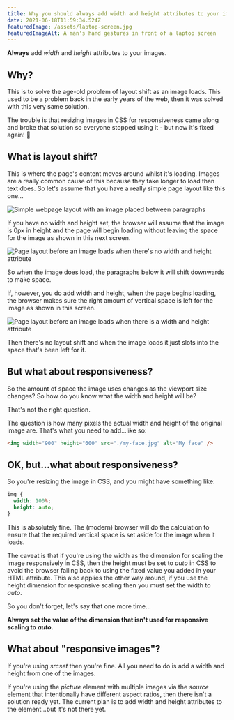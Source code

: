 ```yaml
---
title: Why you should always add width and height attributes to your images (again)
date: 2021-06-18T11:59:34.524Z
featuredImage: /assets/laptop-screen.jpg
featuredImageAlt: A man's hand gestures in front of a laptop screen
---
```

**Always** add *width* and *height* attributes to your images.

## Why?

This is to solve the age-old problem of layout shift as an image loads. This used to be a problem back in the early years of the web, then it was solved with this very same solution.

The trouble is that resizing images in CSS for responsiveness came along and broke that solution so everyone stopped using it - but now it's fixed again! 🥳

## What is layout shift?

This is where the page's content moves around whilst it's loading. Images are a really common cause of this because they take longer to load than text does. So let's assume that you have a really simple page layout like this one...

![Simple webpage layout with an image placed between paragraphs](/assets/iphone-8-1-1-.png)

If you have no width and height set, the browser will assume that the image is 0px in height and the page will begin loading without leaving the space for the image as shown in this next screen.

![Page layout before an image loads when there's no width and height attribute](/assets/iphone-8-1.png)

So when the image does load, the paragraphs below it will shift downwards to make space.

If, however, you do add width and height, when the page begins loading, the browser makes sure the right amount of vertical space is left for the image as shown in this screen.

![Page layout before an image loads when there is a width and height attribute](/assets/iphone-8-1-2-.png)

Then there's no layout shift and when the image loads it just slots into the space that's been left for it.

## But what about responsiveness?

So the amount of space the image uses changes as the viewport size changes? So how do you know what the width and height will be?

That's not the right question.

The question is how many pixels the actual width and height of the original image are. That's what you need to add...like so:

```html
<img width="900" height="600" src="./my-face.jpg" alt="My face" />
```

## OK, but...what about responsiveness?

So you're resizing the image in CSS, and you might have something like:

```css
img {
  width: 100%;
  height: auto;
}
```

This is absolutely fine. The (modern) browser will do the calculation to ensure that the required vertical space is set aside for the image when it loads.

The caveat is that if you're using the width as the dimension for scaling the image responsively in CSS, then the height must be set to *auto* in CSS to avoid the browser falling back to using the fixed value you added in your HTML attribute. This also applies the other way around, if you use the height dimension for responsive scaling then you must set the width to *auto*.

So you don't forget, let's say that one more time...

**Always set the value of the dimension that isn't used for responsive scaling to *auto*.**

## What about "responsive images"?

If you're using *srcset* then you're fine. All you need to do is add a width and height from one of the images.

If you're using the *picture* element with multiple images via the *source* element that intentionally have different aspect ratios, then there isn't a solution ready yet. The current plan is to add width and height attributes to the <source> element...but it's not there yet.